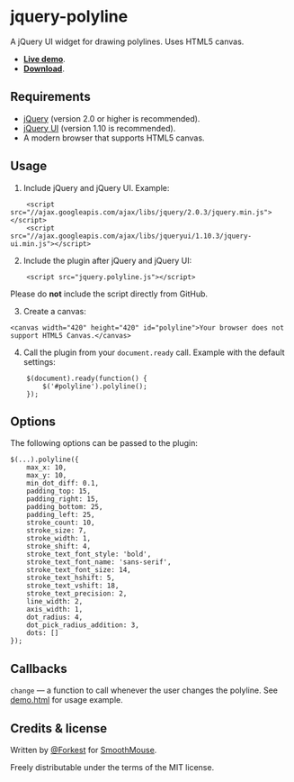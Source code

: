 jquery-polyline
=======================================================================
A jQuery UI widget for drawing polylines. Uses HTML5 canvas. 

* __[Live demo](http://smoothmouse.github.io/jquery-polyline)__.
* __[Download](https://github.com/SmoothMouse/jquery-polyline/archive/master.zip)__.

Requirements
-----------------------------------------------------------------------
* [jQuery](http://jquery.com/) (version 2.0 or higher is recommended).
* [jQuery UI](http://jqueryui.com/) (version 1.10 is recommended).
* A modern browser that supports HTML5 canvas.

Usage
-----------------------------------------------------------------------
1. Include jQuery and jQuery UI. Example:
```
	<script src="//ajax.googleapis.com/ajax/libs/jquery/2.0.3/jquery.min.js"></script>
	<script src="//ajax.googleapis.com/ajax/libs/jqueryui/1.10.3/jquery-ui.min.js"></script>
```

2. Include the plugin after jQuery and jQuery UI: 
```
	<script src="jquery.polyline.js"></script>
```
Please do __not__ include the script directly from GitHub.

3. Create a canvas:
```
<canvas width="420" height="420" id="polyline">Your browser does not support HTML5 Canvas.</canvas>
```
	
4. Call the plugin from your `document.ready` call. Example with the default settings:
```
	$(document).ready(function() { 
		$('#polyline').polyline();
	});
```

Options
-----------------------------------------------------------------------
The following options can be passed to the plugin:

```
$(...).polyline({
	max_x: 10,
	max_y: 10,
	min_dot_diff: 0.1,
	padding_top: 15,
	padding_right: 15,
	padding_bottom: 25,
	padding_left: 25,
	stroke_count: 10,
	stroke_size: 7,
	stroke_width: 1,
	stroke_shift: 4,
	stroke_text_font_style: 'bold',
	stroke_text_font_name: 'sans-serif',
	stroke_text_font_size: 14,
	stroke_text_hshift: 5,
	stroke_text_vshift: 18,
	stroke_text_precision: 2,
	line_width: 2,
	axis_width: 1,
	dot_radius: 4,
	dot_pick_radius_addition: 3,
	dots: []
});
```

Callbacks
-----------------------------------------------------------------------
`change` — a function to call whenever the user changes the polyline. See [demo.html](demo.html) for usage example.

Credits & license
-------------------------------------------------------------------------
Written by [@Forkest](https://github.com/Forkest) for [SmoothMouse](https://smoothmouse.com/).

Freely distributable under the terms of the MIT license.
